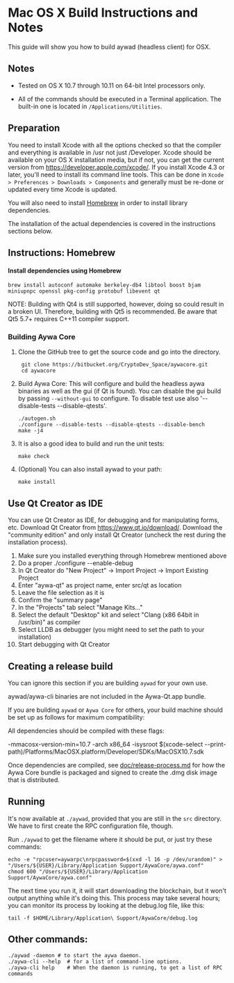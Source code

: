 Mac OS X Build Instructions and Notes
====================================
This guide will show you how to build aywad (headless client) for OSX.

Notes
-----

* Tested on OS X 10.7 through 10.11 on 64-bit Intel processors only.

* All of the commands should be executed in a Terminal application. The
built-in one is located in `/Applications/Utilities`.

Preparation
-----------

You need to install Xcode with all the options checked so that the compiler
and everything is available in /usr not just /Developer. Xcode should be
available on your OS X installation media, but if not, you can get the
current version from https://developer.apple.com/xcode/. If you install
Xcode 4.3 or later, you'll need to install its command line tools. This can
be done in `Xcode > Preferences > Downloads > Components` and generally must
be re-done or updated every time Xcode is updated.

You will also need to install [Homebrew](http://brew.sh) in order to install library
dependencies.

The installation of the actual dependencies is covered in the instructions
sections below.

Instructions: Homebrew
----------------------

#### Install dependencies using Homebrew

    brew install autoconf automake berkeley-db4 libtool boost bjam miniupnpc openssl pkg-config protobuf libevent qt

NOTE: Building with Qt4 is still supported, however, doing so could result in a broken UI. Therefore, building with Qt5 is recommended. Be aware that Qt5 5.7+ requires C++11 compiler support.

### Building Aywa Core

1. Clone the GitHub tree to get the source code and go into the directory.

        git clone https://bitbucket.org/CryptoDev_Space/aywacore.git
        cd aywacore

2.  Build Aywa Core:
    This will configure and build the headless aywa binaries as well as the gui (if Qt is found).
    You can disable the gui build by passing `--without-gui` to configure. To disable test use also '--disable-tests --disable-qtests'.

        ./autogen.sh
        ./configure --disable-tests --disable-qtests --disable-bench
        make -j4

3.  It is also a good idea to build and run the unit tests:

        make check

4.  (Optional) You can also install aywad to your path:

        make install

Use Qt Creator as IDE
------------------------
You can use Qt Creator as IDE, for debugging and for manipulating forms, etc.
Download Qt Creator from https://www.qt.io/download/. Download the "community edition" and only install Qt Creator (uncheck the rest during the installation process).

1. Make sure you installed everything through Homebrew mentioned above
2. Do a proper ./configure --enable-debug
3. In Qt Creator do "New Project" -> Import Project -> Import Existing Project
4. Enter "aywa-qt" as project name, enter src/qt as location
5. Leave the file selection as it is
6. Confirm the "summary page"
7. In the "Projects" tab select "Manage Kits..."
8. Select the default "Desktop" kit and select "Clang (x86 64bit in /usr/bin)" as compiler
9. Select LLDB as debugger (you might need to set the path to your installation)
10. Start debugging with Qt Creator

Creating a release build
------------------------
You can ignore this section if you are building `aywad` for your own use.

aywad/aywa-cli binaries are not included in the Aywa-Qt.app bundle.

If you are building `aywad` or `Aywa Core` for others, your build machine should be set up
as follows for maximum compatibility:

All dependencies should be compiled with these flags:

 -mmacosx-version-min=10.7
 -arch x86_64
 -isysroot $(xcode-select --print-path)/Platforms/MacOSX.platform/Developer/SDKs/MacOSX10.7.sdk

Once dependencies are compiled, see [doc/release-process.md](release-process.md) for how the Aywa Core
bundle is packaged and signed to create the .dmg disk image that is distributed.

Running
-------

It's now available at `./aywad`, provided that you are still in the `src`
directory. We have to first create the RPC configuration file, though.

Run `./aywad` to get the filename where it should be put, or just try these
commands:

    echo -e "rpcuser=aywarpc\nrpcpassword=$(xxd -l 16 -p /dev/urandom)" > "/Users/${USER}/Library/Application Support/AywaCore/aywa.conf"
    chmod 600 "/Users/${USER}/Library/Application Support/AywaCore/aywa.conf"

The next time you run it, it will start downloading the blockchain, but it won't
output anything while it's doing this. This process may take several hours;
you can monitor its process by looking at the debug.log file, like this:

    tail -f $HOME/Library/Application\ Support/AywaCore/debug.log

Other commands:
-------

    ./aywad -daemon # to start the aywa daemon.
    ./aywa-cli --help  # for a list of command-line options.
    ./aywa-cli help    # When the daemon is running, to get a list of RPC commands

